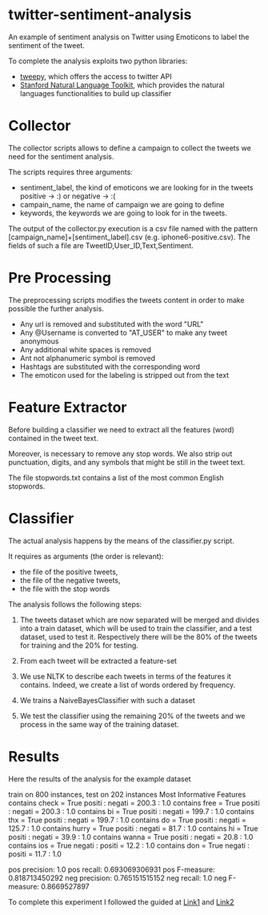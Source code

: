 # twitter-sentiment-analysis
An example of sentiment analysis on Twitter using Emoticons to label the sentiment of the tweet.

To complete the analysis exploits two python libraries:

- [tweepy](http://www.tweepy.org/), which offers the access to twitter API
- [Stanford Natural Language Toolkit](http://www.nltk.org/), which provides the natural languages functionalities to build up classifier

# Collector

The collector scripts allows to define a campaign to collect the tweets we need for the sentiment analysis.

The scripts requires three arguments:  
 - sentiment_label, the kind of emoticons we are looking for in the tweets positive -> :) or negative -> :(
 - campain_name, the name of campaign we are going to define
 - keywords, the keywords we are going to look for in the tweets.

The output of the collector.py execution is a csv file named with the pattern 
[campaign_name]+[sentiment_label].csv (e.g. iphone6-positive.csv). The fields of such a file are TweetID,User_ID,Text,Sentiment.

# Pre Processing

The preprocessing scripts modifies the tweets content in order to make possible the further analysis. 

- Any url is removed and substituted with the word "URL"
- Any @Username is converted to "AT_USER" to make any tweet anonymous 
- Any additional white spaces is removed
- Ant not alphanumeric symbol is removed 
- Hashtags are substituted with the corresponding word
- The emoticon used for the labeling is stripped out from the text

# Feature Extractor

Before building a classifier we need to extract all the features (word) contained in the tweet text.

Moreover, is necessary to remove any stop words. 
We also strip out punctuation, digits, and any symbols that might be still in the tweet text.

The file stopwords.txt contains a list of the most common English stopwords.

# Classifier

The actual analysis happens by the means of the classifier.py script.

It requires as arguments (the order is relevant):

- the file of the positive tweets, 
- the file of the negative tweets,
- the file with the stop words

The analysis follows the following steps:

1) The tweets dataset which are now separated will be merged and divides into a train dataset, which will be used to train the classifier, and a test dataset, used to test it. Respectively there will be the 80% of the tweets for training and the 20% for testing.

2) From each tweet will be extracted a feature-set
3) We use NLTK to describe each tweets in terms of the features it contains. Indeed, we create a list of words ordered by frequency.
4) We trains a NaiveBayesClassifier with such a dataset
5) We test the classifier using the remaining 20% of the tweets and we process in the same way of the training dataset.

# Results

Here the results of the analysis for the example dataset

train on 800 instances, test on 202 instances
Most Informative Features
          contains check = True           positi : negati =    200.3 : 1.0
           contains free = True           positi : negati =    200.3 : 1.0
             contains bi = True           positi : negati =    199.7 : 1.0
            contains thx = True           positi : negati =    199.7 : 1.0
             contains do = True           positi : negati =    125.7 : 1.0
          contains hurry = True           positi : negati =     81.7 : 1.0
             contains hi = True           positi : negati =     39.9 : 1.0
          contains wanna = True           positi : negati =     20.8 : 1.0
            contains ios = True           negati : positi =     12.2 : 1.0
            contains don = True           negati : positi =     11.7 : 1.0

pos precision: 1.0
pos recall: 0.693069306931
pos F-measure: 0.818713450292
neg precision: 0.765151515152
neg recall: 1.0
neg F-measure: 0.8669527897

To complete this experiment I followed the guided at [Link1](http://ravikiranj.net/posts/2012/code/how-build-twitter-sentiment-analyzer/#implementation-details) and [Link2](http://www.laurentluce.com/posts/twitter-sentiment-analysis-using-python-and-nltk/)


